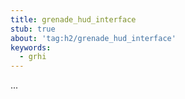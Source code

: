 ```yaml
---
title: grenade_hud_interface
stub: true
about: 'tag:h2/grenade_hud_interface'
keywords:
  - grhi
---
```

...
